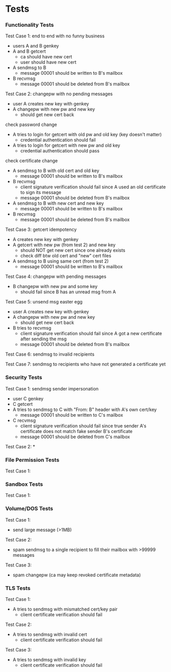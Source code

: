 # Tests 

### Functionality Tests

Test Case 1:
end to end with no funny business
* users A and B genkey
* A and B getcert
    * ca should have new cert
    * user should have new cert
* A sendmsg to B
    * message 00001 should be written to B's mailbox
* B recvmsg
    * message 00001 should be deleted from B's mailbox

Test Case 2:
changepw with no pending messages
* user A creates new key with genkey
* A changepw with new pw and new key
    * should get new cert back

check password change
* A tries to login for getcert with old pw and old key (key doesn't matter)
    * credential authentication should fail
* A tries to login for getcert with new pw and old key
    * credential authentication should pass

check certificate change
* A sendmsg to B with old cert and old key
    * message 00001 should be written to B's mailbox
* B recvmsg
    * client signature verification should fail since A used an old certificate to sign its message
    * message 00001 should be deleted from B's mailbox
* A sendmsg to B with new cert and new key
    * message 00001 should be written to B's mailbox
* B recvmsg
    * message 00001 should be deleted from B's mailbox


Test Case 3:
getcert idempotency
* A creates new key with genkey
* A getcert with new pw (from test 2) and new key
    * should NOT get new cert since one already exists
    * check diff btw old cert and "new" cert files
* A sendmsg to B using same cert (from test 2)
    * message 00001 should be written to B's mailbox

Test Case 4:
changepw with pending messages
* B changepw with new pw and some key
    * should fail since B has an unread msg from A

Test Case 5:
unsend msg easter egg
* user A creates new key with genkey
* A changepw with new pw and new key
    * should get new cert back
* B tries to recvmsg
    * client signature verification should fail since A got a new certificate after sending the msg
    * message 00001 should be deleted from B's mailbox

Test Case 6:
sendmsg to invalid recipients

Test Case 7:
sendmsg to recipients who have not generated a certificate yet

### Security Tests

Test Case 1:
sendmsg sender impersonation
* user C genkey
* C getcert
* A tries to sendmsg to C with "From: B" header with A's own cert/key
    * message 00001 should be written to C's mailbox
* C recvmsg
    * client signature verification should fail since true sender A's certificate does not match fake sender B's certificate
    * message 00001 should be deleted from C's mailbox

Test Case 2:
* 

### File Permission Tests

Test Case 1:

### Sandbox Tests

Test Case 1:

### Volume/DOS Tests

Test Case 1:
* send large message (>1MB)

Test Case 2:
* spam sendmsg to a single recipient to fill their mailbox with >99999 messages

Test Case 3:
* spam changepw (ca may keep revoked certificate metadata)

### TLS Tests

Test Case 1:
* A tries to sendmsg with mismatched cert/key pair
    * client certificate verification should fail

Test Case 2:
* A tries to sendmsg with invalid cert
    * client certificate verification should fail

Test Case 3:
* A tries to sendmsg with invalid key
    * client certificate verification should fail